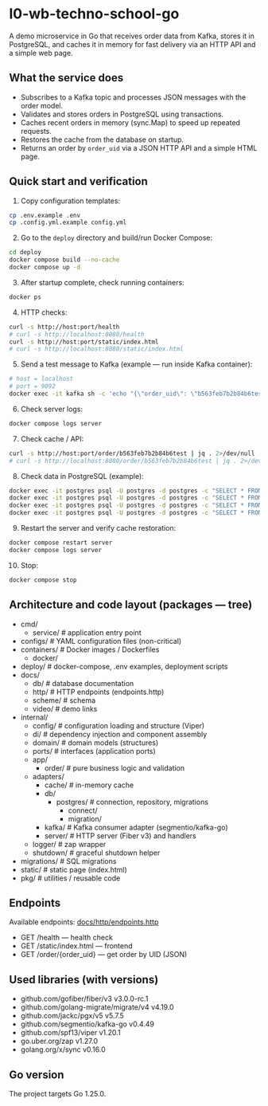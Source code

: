 # l0-wb-techno-school-go

A demo microservice in Go that receives order data from Kafka, stores it in PostgreSQL, and caches it in memory for fast delivery via an HTTP API and a simple web page.

## What the service does
- Subscribes to a Kafka topic and processes JSON messages with the order model.
- Validates and stores orders in PostgreSQL using transactions.
- Caches recent orders in memory (sync.Map) to speed up repeated requests.
- Restores the cache from the database on startup.
- Returns an order by `order_uid` via a JSON HTTP API and a simple HTML page.

## Quick start and verification
1. Copy configuration templates:
```bash
cp .env.example .env
cp .config.yml.example config.yml
```

2. Go to the `deploy` directory and build/run Docker Compose:
```bash
cd deploy
docker compose build --no-cache
docker compose up -d
```

3. After startup complete, check running containers:
```bash
docker ps
```

4. HTTP checks:
```bash
curl -s http://host:port/health
# curl -s http://localhost:8080/health
curl -s http://host:port/static/index.html
# curl -s http://localhost:8080/static/index.html
```

5. Send a test message to Kafka (example — run inside Kafka container):
```bash
# host = localhost
# port = 9092
docker exec -it kafka sh -c 'echo "{\"order_uid\": \"b563feb7b2b84b6test\", \"track_number\": \"WBILMTESTTRACK\", \"entry\": \"WBIL\", \"delivery\": {\"name\": \"Test Testov\", \"phone\": \"+9720000000\", \"zip\": \"2639809\", \"city\": \"Kiryat Mozkin\", \"address\": \"Ploshad Mira 15\", \"region\": \"Kraiot\", \"email\": \"test@gmail.com\"}, \"payment\": {\"transaction\": \"b563feb7b2b84b6test\", \"request_id\": \"\", \"currency\": \"USD\", \"provider\": \"wbpay\", \"amount\": 1817, \"payment_dt\": 1637907727, \"bank\": \"alpha\", \"delivery_cost\": 1500, \"goods_total\": 317, \"custom_fee\": 0}, \"items\": [{\"chrt_id\": 9934930, \"track_number\": \"WBILMTESTTRACK\", \"price\": 453, \"rid\": \"ab4219087a764ae0btest\", \"name\": \"Mascaras\", \"sale\": 30, \"size\": \"0\", \"total_price\": 317, \"nm_id\": 2389212, \"brand\": \"Vivienne Sabo\", \"status\": 202}], \"locale\": \"en\", \"internal_signature\": \"\", \"customer_id\": \"test\", \"delivery_service\": \"meest\", \"shardkey\": \"9\", \"sm_id\": 99, \"date_created\": \"2021-11-26T06:22:19Z\", \"oof_shard\": \"1\"}" | kafka-console-producer --broker-list host:port --topic orders'
```

6. Check server logs:
```bash
docker compose logs server
```

7. Check cache / API:
```bash
curl -s http://host:port/order/b563feb7b2b84b6test | jq . 2>/dev/null || curl -s http://host:port/order/b563feb7b2b84b6test
# curl -s http://localhost:8080/order/b563feb7b2b84b6test | jq . 2>/dev/null || curl -s http://localhost:8080/order/b563feb7b2b84b6test
```

8. Check data in PostgreSQL (example):
```bash
docker exec -it postgres psql -U postgres -d postgres -c "SELECT * FROM orders WHERE order_uid = 'b563feb7b2b84b6test';"
docker exec -it postgres psql -U postgres -d postgres -c "SELECT * FROM delivery WHERE order_uid = 'b563feb7b2b84b6test';"
docker exec -it postgres psql -U postgres -d postgres -c "SELECT * FROM payment WHERE order_uid = 'b563feb7b2b84b6test';"
docker exec -it postgres psql -U postgres -d postgres -c "SELECT * FROM items WHERE order_uid = 'b563feb7b2b84b6test';"
```

9. Restart the server and verify cache restoration:
```bash
docker compose restart server
docker compose logs server
```

10. Stop:
```bash
docker compose stop
```

## Architecture and code layout (packages — tree)
- cmd/
  - service/             # application entry point
- configs/               # YAML configuration files (non-critical)
- containers/            # Docker images / Dockerfiles
  - docker/
- deploy/                # docker-compose, .env examples, deployment scripts
- docs/
  - db/                  # database documentation
  - http/                # HTTP endpoints (endpoints.http)
  - scheme/              # schema
  - video/               # demo links
- internal/
  - config/              # configuration loading and structure (Viper)
  - di/                  # dependency injection and component assembly
  - domain/              # domain models (structures)
  - ports/               # interfaces (application ports)
  - app/
    - order/             # pure business logic and validation
  - adapters/
    - cache/             # in-memory cache
    - db/
      - postgres/        # connection, repository, migrations
        - connect/
        - migration/
    - kafka/             # Kafka consumer adapter (segmentio/kafka-go)
    - server/            # HTTP server (Fiber v3) and handlers
  - logger/              # zap wrapper
  - shutdown/            # graceful shutdown helper
- migrations/            # SQL migrations
- static/                # static page (index.html)
- pkg/                   # utilities / reusable code

## Endpoints
Available endpoints: [docs/http/endpoints.http](docs/http/endpoints.http)
- GET /health — health check
- GET /static/index.html — frontend
- GET /order/{order_uid} — get order by UID (JSON)

## Used libraries (with versions)
- github.com/gofiber/fiber/v3 v3.0.0-rc.1
- github.com/golang-migrate/migrate/v4 v4.19.0
- github.com/jackc/pgx/v5 v5.7.5
- github.com/segmentio/kafka-go v0.4.49
- github.com/spf13/viper v1.20.1
- go.uber.org/zap v1.27.0
- golang.org/x/sync v0.16.0

## Go version
The project targets Go 1.25.0.

